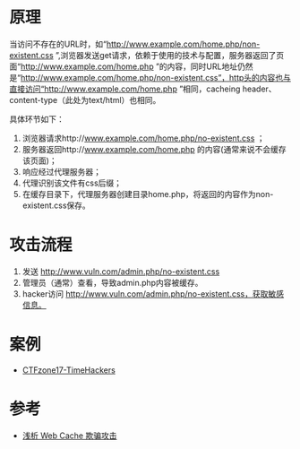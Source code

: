 # 原理
当访问不存在的URL时，如“http://www.example.com/home.php/non-existent.css ”,浏览器发送get请求，依赖于使用的技术与配置，服务器返回了页面“http://www.example.com/home.php ”的内容，同时URL地址仍然是“http://www.example.com/home.php/non-existent.css”，http头的内容也与直接访问“http://www.example.com/home.php ”相同，cacheing header、content-type（此处为text/html）也相同。

具体环节如下：
1. 浏览器请求http://www.example.com/home.php/no-existent.css ；
2. 服务器返回http://www.example.com/home.php 的内容(通常来说不会缓存该页面)；
3. 响应经过代理服务器；
4. 代理识别该文件有css后缀；
5. 在缓存目录下，代理服务器创建目录home.php，将返回的内容作为non-existent.css保存。

# 攻击流程
1. 发送 http://www.vuln.com/admin.php/no-existent.css
2. 管理员（通常）查看，导致admin.php内容被缓存。
3. hacker访问 http://www.vuln.com/admin.php/no-existent.css，获取敏感信息。

# 案例
+ [CTFzone17-TimeHackers](https://ctftime.org/writeup/6973)

# 参考
+ [浅析 Web Cache 欺骗攻击](http://bobao.360.cn/learning/detail/3828.html)

